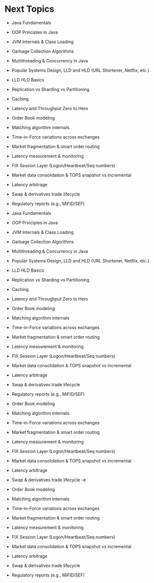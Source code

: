 # Next Topics

- Java Fundamentals
- OOP Principles in Java
- JVM Internals & Class Loading
- Garbage Collection Algorithms
- Multithreading & Concurrency in Java
- Popular Systems Design, LLD and HLD (URL Shortener, Netflix, etc.)
- LLD HLD Basics
- Replication vs Sharding vs Partitioning
- Caching
- Latency and Throughput Zero to Hero
- Order Book modeling
- Matching algorithm internals
- Time-in-Force variations across exchanges
- Market fragmentation & smart order routing
- Latency measurement & monitoring
- FIX Session Layer (Logon/Heartbeat/Seq numbers)
- Market data consolidation & TOPS snapshot vs incremental
- Latency arbitrage
- Swap & derivatives trade lifecycle
- Regulatory reports (e.g., MiFID/SEF)

- Java Fundamentals
- OOP Principles in Java
- JVM Internals & Class Loading
- Garbage Collection Algorithms
- Multithreading & Concurrency in Java
- Popular Systems Design, LLD and HLD (URL Shortener, Netflix, etc.)
- LLD HLD Basics
- Replication vs Sharding vs Partitioning
- Caching
- Latency and Throughput Zero to Hero
- Order Book modeling
- Matching algorithm internals
- Time-in-Force variations across exchanges
- Market fragmentation & smart order routing
- Latency measurement & monitoring
- FIX Session Layer (Logon/Heartbeat/Seq numbers)
- Market data consolidation & TOPS snapshot vs incremental
- Latency arbitrage
- Swap & derivatives trade lifecycle
- Regulatory reports (e.g., MiFID/SEF)
- Order Book modeling
- Matching algorithm internals
- Time-in-Force variations across exchanges
- Market fragmentation & smart order routing
- Latency measurement & monitoring
- FIX Session Layer (Logon/Heartbeat/Seq numbers)
- Market data consolidation & TOPS snapshot vs incremental
- Latency arbitrage
- Swap & derivatives trade lifecycle
-e 
- Order Book modeling
- Matching algorithm internals
- Time-in-Force variations across exchanges
- Market fragmentation & smart order routing
- Latency measurement & monitoring
- FIX Session Layer (Logon/Heartbeat/Seq numbers)
- Market data consolidation & TOPS snapshot vs incremental
- Latency arbitrage
- Swap & derivatives trade lifecycle
- Regulatory reports (e.g., MiFID/SEF)

